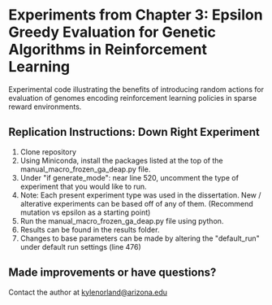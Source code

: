 # Experiments from Chapter 3: Epsilon Greedy Evaluation for Genetic Algorithms in Reinforcement Learning
Experimental code illustrating the benefits of introducing random actions for evaluation of genomes encoding reinforcement learning policies in sparse reward environments.

## Replication Instructions: Down Right Experiment
1. Clone repository
2. Using Miniconda, install the packages listed at the top of the manual_macro_frozen_ga_deap.py file.
3. Under "if generate_mode": near line 520, uncomment the type of experiment that you would like to run.
4. Note: Each present experiment type was used in the dissertation. New / alterative experiments can be based off of any of them. (Recommend mutation vs epsilon as a starting point)
5. Run the manual_macro_frozen_ga_deap.py file using python.
6. Results can be found in the results folder.
7. Changes to base parameters can be made by altering the "default_run" under default run settings (line 476)

## Made improvements or have questions?
Contact the author at kylenorland@arizona.edu

